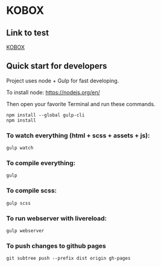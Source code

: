 # KOBOX

## Link to test
[KOBOX](https://flight.github.io/kobox/)

## Quick start for developers
Project uses node + Gulp for fast developing.

To install node: https://nodejs.org/en/

Then open your favorite Terminal and run these commands.
```
npm install --global gulp-cli
npm install
```

### To watch everything (html + scss + assets + js):
`
gulp watch
`

### To compile everything:
`
gulp
`

### To compile scss:
`
gulp scss
`

### To run webserver with livereload:
`
gulp webserver
`

### To push changes to github pages
`
git subtree push --prefix dist origin gh-pages
`